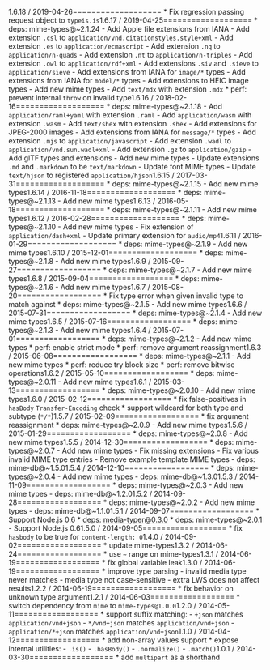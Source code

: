 1.6.18 / 2019-04-26===================  * Fix regression passing request object to `typeis.is`1.6.17 / 2019-04-25===================  * deps: mime-types@~2.1.24    - Add Apple file extensions from IANA    - Add extension `.csl` to `application/vnd.citationstyles.style+xml`    - Add extension `.es` to `application/ecmascript`    - Add extension `.nq` to `application/n-quads`    - Add extension `.nt` to `application/n-triples`    - Add extension `.owl` to `application/rdf+xml`    - Add extensions `.siv` and `.sieve` to `application/sieve`    - Add extensions from IANA for `image/*` types    - Add extensions from IANA for `model/*` types    - Add extensions to HEIC image types    - Add new mime types    - Add `text/mdx` with extension `.mdx`  * perf: prevent internal `throw` on invalid type1.6.16 / 2018-02-16===================  * deps: mime-types@~2.1.18    - Add `application/raml+yaml` with extension `.raml`    - Add `application/wasm` with extension `.wasm`    - Add `text/shex` with extension `.shex`    - Add extensions for JPEG-2000 images    - Add extensions from IANA for `message/*` types    - Add extension `.mjs` to `application/javascript`    - Add extension `.wadl` to `application/vnd.sun.wadl+xml`    - Add extension `.gz` to `application/gzip`    - Add glTF types and extensions    - Add new mime types    - Update extensions `.md` and `.markdown` to be `text/markdown`    - Update font MIME types    - Update `text/hjson` to registered `application/hjson`1.6.15 / 2017-03-31===================  * deps: mime-types@~2.1.15    - Add new mime types1.6.14 / 2016-11-18===================  * deps: mime-types@~2.1.13    - Add new mime types1.6.13 / 2016-05-18===================  * deps: mime-types@~2.1.11    - Add new mime types1.6.12 / 2016-02-28===================  * deps: mime-types@~2.1.10    - Add new mime types    - Fix extension of `application/dash+xml`    - Update primary extension for `audio/mp4`1.6.11 / 2016-01-29===================  * deps: mime-types@~2.1.9    - Add new mime types1.6.10 / 2015-12-01===================  * deps: mime-types@~2.1.8    - Add new mime types1.6.9 / 2015-09-27==================  * deps: mime-types@~2.1.7    - Add new mime types1.6.8 / 2015-09-04==================  * deps: mime-types@~2.1.6    - Add new mime types1.6.7 / 2015-08-20==================  * Fix type error when given invalid type to match against  * deps: mime-types@~2.1.5    - Add new mime types1.6.6 / 2015-07-31==================  * deps: mime-types@~2.1.4    - Add new mime types1.6.5 / 2015-07-16==================  * deps: mime-types@~2.1.3    - Add new mime types1.6.4 / 2015-07-01==================  * deps: mime-types@~2.1.2    - Add new mime types  * perf: enable strict mode  * perf: remove argument reassignment1.6.3 / 2015-06-08==================  * deps: mime-types@~2.1.1    - Add new mime types  * perf: reduce try block size  * perf: remove bitwise operations1.6.2 / 2015-05-10==================  * deps: mime-types@~2.0.11    - Add new mime types1.6.1 / 2015-03-13==================  * deps: mime-types@~2.0.10    - Add new mime types1.6.0 / 2015-02-12==================  * fix false-positives in `hasBody` `Transfer-Encoding` check  * support wildcard for both type and subtype (`*/*`)1.5.7 / 2015-02-09==================  * fix argument reassignment  * deps: mime-types@~2.0.9    - Add new mime types1.5.6 / 2015-01-29==================  * deps: mime-types@~2.0.8    - Add new mime types1.5.5 / 2014-12-30==================  * deps: mime-types@~2.0.7    - Add new mime types    - Fix missing extensions    - Fix various invalid MIME type entries    - Remove example template MIME types    - deps: mime-db@~1.5.01.5.4 / 2014-12-10==================  * deps: mime-types@~2.0.4    - Add new mime types    - deps: mime-db@~1.3.01.5.3 / 2014-11-09==================  * deps: mime-types@~2.0.3    - Add new mime types    - deps: mime-db@~1.2.01.5.2 / 2014-09-28==================  * deps: mime-types@~2.0.2    - Add new mime types    - deps: mime-db@~1.1.01.5.1 / 2014-09-07==================  * Support Node.js 0.6  * deps: media-typer@0.3.0  * deps: mime-types@~2.0.1    - Support Node.js 0.61.5.0 / 2014-09-05================== * fix `hasbody` to be true for `content-length: 0`1.4.0 / 2014-09-02================== * update mime-types1.3.2 / 2014-06-24================== * use `~` range on mime-types1.3.1 / 2014-06-19================== * fix global variable leak1.3.0 / 2014-06-19================== * improve type parsing   - invalid media type never matches   - media type not case-sensitive   - extra LWS does not affect results1.2.2 / 2014-06-19================== * fix behavior on unknown type argument1.2.1 / 2014-06-03================== * switch dependency from `mime` to `mime-types@1.0.0`1.2.0 / 2014-05-11================== * support suffix matching:   - `+json` matches `application/vnd+json`   - `*/vnd+json` matches `application/vnd+json`   - `application/*+json` matches `application/vnd+json`1.1.0 / 2014-04-12================== * add non-array values support * expose internal utilities:   - `.is()`   - `.hasBody()`   - `.normalize()`   - `.match()`1.0.1 / 2014-03-30================== * add `multipart` as a shorthand
